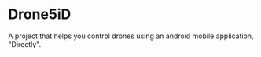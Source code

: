 # Drone5iD
A project that helps you control drones using an android mobile application, "Directly".
